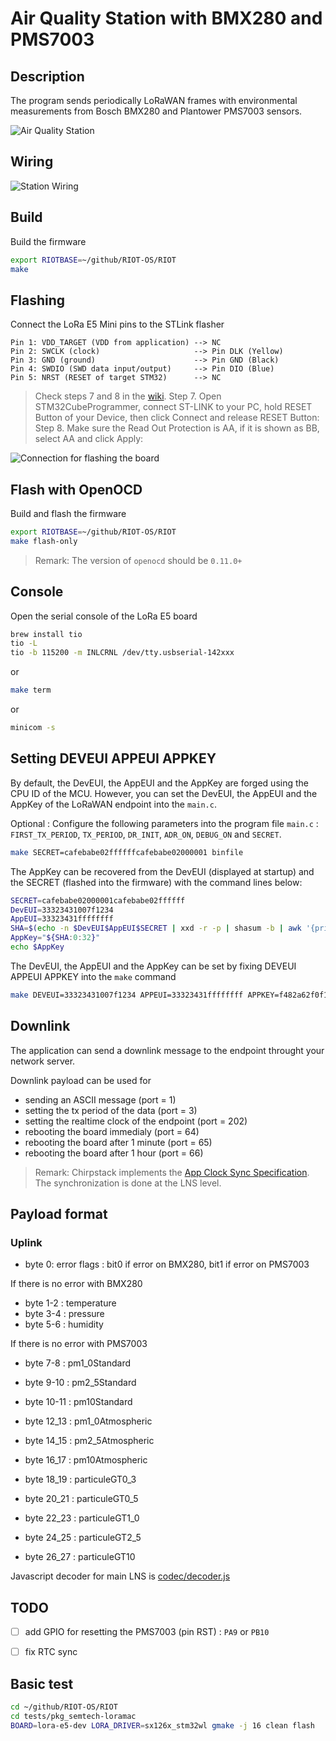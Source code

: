 # Air Quality Station with BMX280 and PMS7003

## Description

The program sends periodically LoRaWAN frames with environmental measurements from Bosch BMX280 and Plantower PMS7003 sensors.

![Air Quality Station](images/aq_endpoint-02.jpg)

## Wiring

![Station Wiring](images/wiring.png)

## Build

Build the firmware
```bash
export RIOTBASE=~/github/RIOT-OS/RIOT
make
```
## Flashing

Connect the LoRa E5 Mini pins to the STLink flasher

```
Pin 1: VDD_TARGET (VDD from application) --> NC
Pin 2: SWCLK (clock)                     --> Pin DLK (Yellow)
Pin 3: GND (ground)                      --> Pin GND (Black)
Pin 4: SWDIO (SWD data input/output)     --> Pin DIO (Blue)
Pin 5: NRST (RESET of target STM32)      --> NC
```

> Check steps 7 and 8 in the [wiki](https://wiki.seeedstudio.com/LoRa_E5_mini/).
> Step 7. Open STM32CubeProgrammer, connect ST-LINK to your PC, hold RESET Button of your Device, then click Connect and release RESET Button:
> Step 8. Make sure the Read Out Protection is AA, if it is shown as BB, select AA and click Apply:

![Connection for flashing the board](images/seeestudio_lora_e5_mini_connection.png)


## Flash with OpenOCD

Build and flash the firmware
```bash
export RIOTBASE=~/github/RIOT-OS/RIOT
make flash-only
```

> Remark: The version of `openocd` should be `0.11.0+`


## Console

Open the serial console of the LoRa E5 board

```bash
brew install tio
tio -L
tio -b 115200 -m INLCRNL /dev/tty.usbserial-142xxx
```

or
```bash
make term
```

or
```bash
minicom -s
```

## Setting DEVEUI APPEUI APPKEY

By default, the DevEUI, the AppEUI and the AppKey are forged using the CPU ID of the MCU. However, you can set the DevEUI, the AppEUI and the AppKey of the LoRaWAN endpoint into the `main.c`.

Optional : Configure the following parameters into the program file `main.c` : `FIRST_TX_PERIOD`, `TX_PERIOD`, `DR_INIT`, `ADR_ON`, `DEBUG_ON` and `SECRET`.
```bash
make SECRET=cafebabe02ffffffcafebabe02000001 binfile
```

The AppKey can be recovered from the DevEUI (displayed at startup) and the SECRET (flashed into the firmware) with the command lines below:
```bash
SECRET=cafebabe02000001cafebabe02ffffff                                         
DevEUI=33323431007f1234                                                         
AppEUI=33323431ffffffff                                                        
SHA=$(echo -n $DevEUI$AppEUI$SECRET | xxd -r -p | shasum -b | awk '{print $1}')
AppKey="${SHA:0:32}"
echo $AppKey
```

The DevEUI, the AppEUI and the AppKey can be set by fixing DEVEUI APPEUI APPKEY into the `make` command
```bash
make DEVEUI=33323431007f1234 APPEUI=33323431ffffffff APPKEY=f482a62f0f1234ac960882a2e25f971b binfile
```

## Downlink

The application can send a downlink message to the endpoint throught your network server.

Downlink payload can be used for
* sending an ASCII message (port = 1)
* setting the tx period of the data (port = 3)
* setting the realtime clock of the endpoint (port = 202)
* rebooting the board immedialy (port = 64)
* rebooting the board after 1 minute (port = 65)
* rebooting the board after 1 hour (port = 66)

> Remark: Chirpstack implements the [App Clock Sync Specification](https://lora-alliance.org/resource-hub/lorawanr-application-layer-clock-synchronization-specification-v100). The synchronization is done at the LNS level.

## Payload format

### Uplink

* byte 0: error flags : bit0 if error on BMX280, bit1 if error on PMS7003

If there is no error with BMX280
* byte 1-2 : temperature 
* byte 3-4 : pressure
* byte 5-6 : humidity

If there is no error with PMS7003
* byte 7-8   :  pm1_0Standard
* byte 9-10  :  pm2_5Standard
* byte 10-11 :  pm10Standard
* byte 12_13 :  pm1_0Atmospheric
* byte 14_15 :  pm2_5Atmospheric
* byte 16_17 :  pm10Atmospheric

* byte 18_19 :  particuleGT0_3
* byte 20_21 :  particuleGT0_5
* byte 22_23 :  particuleGT1_0
* byte 24_25 :  particuleGT2_5
* byte 26_27 :  particuleGT10

Javascript decoder for main LNS is [codec/decoder.js](codec/decoder.js)

## TODO
* [ ] add GPIO for resetting the PMS7003 (pin RST) : `PA9` or `PB10`
* [ ] fix RTC sync


## Basic test

```bash
cd ~/github/RIOT-OS/RIOT
cd tests/pkg_semtech-loramac
BOARD=lora-e5-dev LORA_DRIVER=sx126x_stm32wl gmake -j 16 clean flash
```
